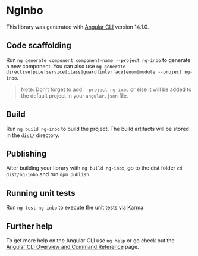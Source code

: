 # NgInbo

This library was generated with [Angular CLI](https://github.com/angular/angular-cli) version 14.1.0.

## Code scaffolding

Run `ng generate component component-name --project ng-inbo` to generate a new component. You can also use `ng generate directive|pipe|service|class|guard|interface|enum|module --project ng-inbo`.
> Note: Don't forget to add `--project ng-inbo` or else it will be added to the default project in your `angular.json` file. 

## Build

Run `ng build ng-inbo` to build the project. The build artifacts will be stored in the `dist/` directory.

## Publishing

After building your library with `ng build ng-inbo`, go to the dist folder `cd dist/ng-inbo` and run `npm publish`.

## Running unit tests

Run `ng test ng-inbo` to execute the unit tests via [Karma](https://karma-runner.github.io).

## Further help

To get more help on the Angular CLI use `ng help` or go check out the [Angular CLI Overview and Command Reference](https://angular.io/cli) page.
